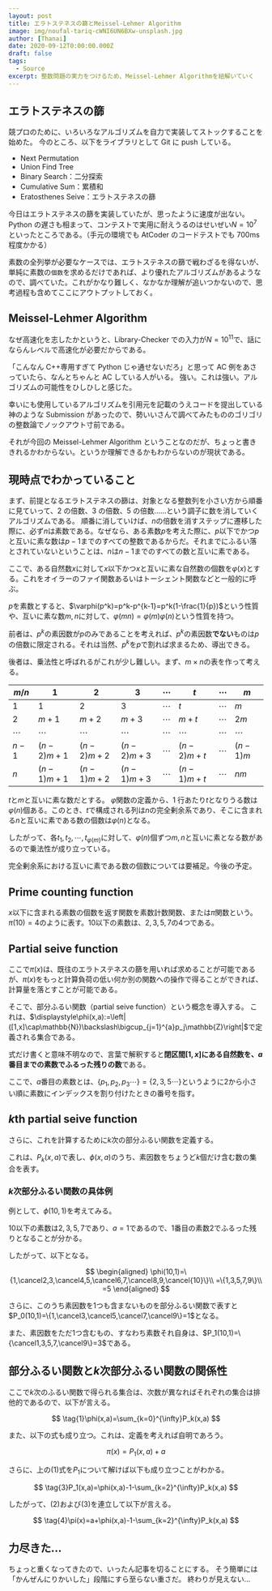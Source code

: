 ```yaml
---
layout: post
title: エラトステネスの篩とMeissel-Lehmer Algorithm
image: img/noufal-tariq-cWNI6UN6BXw-unsplash.jpg
author: [Thanai]
date: 2020-09-12T0:00:00.000Z
draft: false
tags:
  - Source
excerpt: 整数問題の実力をつけるため、Meissel-Lehmer Algorithmを紐解いていく
---
```


## エラトステネスの篩

競プロのために、いろいろなアルゴリズムを自力で実装してストックすることを始めた。
今のところ、以下をライブラリとして Git に push している。

- Next Permutation
- Union Find Tree
- Binary Search：二分探索
- Cumulative Sum：累積和
- Eratosthenes Seive：エラトステネスの篩

今日はエラトステネスの篩を実装していたが、思ったように速度が出ない。Python の遅さも相まって、コンテストで実用に耐えうるのはせいぜい$N=10^7$といったところである。（手元の環境でも AtCoder のコードテストでも 700ms 程度かかる）

素数の全列挙が必要なケースでは、エラトステネスの篩で戦わざるを得ないが、単純に素数の`個数`を求めるだけであれば、より優れたアルゴリズムがあるようなので、調べていた。これがかなり難しく、なかなか理解が追いつかないので、思考過程も含めてここにアウトプットしておく。

## Meissel-Lehmer Algorithm

なぜ高速化を志したかというと、Library-Checker での入力が$N=10^{11}$で、話にならんレベルで高速化が必要だからである。

「こんなん C++専用すぎて Python じゃ通せないだろ」と思って AC 例をあさっていたら、なんとちゃんと AC している人がいる。
強い。これは強い。アルゴリズムの可能性をひしひしと感じた。

幸いにも使用しているアルゴリズムを引用元を記載のうえコードを提出している神のような Submission があったので、勢いいさんで調べてみたもののゴリゴリの整数論でノックアウト寸前である。

それが今回の Meissel-Lehmer Algorithm ということなのだが、ちょっと書ききれるかわからない。というか理解できるかもわからないのが現状である。

## 現時点でわかっていること

まず、前提となるエラトステネスの篩は、対象となる整数列を小さい方から順番に見ていって、2 の倍数、3 の倍数、5 の倍数……という調子に数を消していくアルゴリズムである。
順番に消していけば、$n$の倍数を消すステップに遷移した際に、必ず$n$は素数である。なぜなら、ある素数$p$を考えた際に、$p$以下でかつ$p$と互いに素な数は$p-1$までのすべての整数であるからだ。それまでにふるい落とされていないということは、$n$は$n-1$までのすべての数と互いに素である。

ここで、ある自然数$x$に対して$x$以下かつ$x$と互いに素な自然数の個数を$\varphi(x)$とする。これをオイラーのファイ関数あるいはトーシェント関数などと一般的に呼ぶ。

$p$を素数とすると、$\varphi(p^k)=p^k-p^{k-1}=p^k(1-\frac{1}{p})$という性質や、互いに素な数$m,n$に対して、$\varphi(mn)=\varphi(m)\varphi(n)$という性質を持つ。

前者は、$p^k$の素因数が$p$のみであることを考えれば、$p^k$の素因数**でない**ものは$p$の倍数に限定される。それは当然、$p^k$を$p$で割れば求まるため、導出できる。

後者は、乗法性と呼ばれるがこれが少し難しい。まず、$m\times{n}$の表を作って考える。

| $m/n$    | $1$        | $2$        | $3$        | $\cdots$ | $t$        | $\cdots$ | $m$      |
| -------- | ---------- | ---------- | ---------- | -------- | ---------- | -------- | -------- |
| $1$      | $1$        | $2$        | $3$        | $\cdots$ | $t$        | $\cdots$ | $m$      |
| $2$      | $m+1$      | $m+2$      | $m+3$      | $\cdots$ | $m+t$      | $\cdots$ | $2m$     |
| $\cdots$ | $\cdots$   | $\cdots$   | $\cdots$   | $\cdots$ | $\cdots$   | $\cdots$ | $\cdots$ |
| $n-1$    | $(n-2)m+1$ | $(n-2)m+2$ | $(n-2)m+3$ | $\cdots$ | $(n-2)m+t$ | $\cdots$ | $(n-1)m$ |
| $n$      | $(n-1)m+1$ | $(n-1)m+2$ | $(n-1)m+3$ | $\cdots$ | $(n-1)m+t$ | $\cdots$ | $nm$     |

$t$と$m$と互いに素な数だとする。
$\varphi$関数の定義から、1 行あたり$t$となりうる数は$\varphi(n)$個ある。このとき、$t$で構成される列は$n$の完全剰余系であり、そこに含まれる$n$と互いに素である数の個数は$\varphi(n)$となる。

したがって、各$t_1,t_2,\cdots,t_{\varphi(m)}$に対して、$\varphi(n)$個ずつ$m,n$と互いに素となる数があるので乗法性が成り立っている。

完全剰余系における互いに素である数の個数については要補足。今後の予定。

## Prime counting function

$x$以下に含まれる素数の個数を返す関数を素数計数関数、または$\pi$関数という。
$\pi(10)=4$のように表す。$10$以下の素数は、$2,3,5,7$の$4$つである。

## Partial seive function

ここで$\pi(x)$は、既往のエラトステネスの篩を用いれば求めることが可能であるが、$\pi(x)$をもっと計算負荷の低い何か別の関数への操作で得ることができれば、計算量を落とすことが可能である。

そこで、部分ふるい関数（partial seive function）という概念を導入する。
これは、$\displaystyle\phi(x,a):=\left|([1,x]\cap\mathbb{N})\backslash\bigcup_{j=1}^{a}p_j\mathbb{Z}\right|$で定義される集合である。

式だけ書くと意味不明なので、言葉で解釈すると**閉区間$[1,x]$にある自然数を、$a$番目までの素数でふるった残りの数**である。

ここで、$a$番目の素数とは、$\{p_1,p_2,p_3\cdots\}=\{2,3,5\cdots\}$というように$2$から小さい順に素数にインデックスを割り付けたときの番号を指す。

## $k$th partial seive function

さらに、これを計算するために$k$次の部分ふるい関数を定義する。

これは、$P_k(x,a)$で表し、$\phi(x,a)$のうち、素因数をちょうど$k$個だけ含む数の集合を表す。

### $k$次部分ふるい関数の具体例

例として、$\phi(10,1)$を考えてみる。

$10$以下の素数は$2,3,5,7$であり、$a=1$であるので、$1$番目の素数$2$でふるった残りとなることが分かる。

したがって、以下となる。

$$
\begin{aligned}
\phi(10,1)=\{1,\cancel2,3,\cancel4,5,\cancel6,7,\cancel8,9,\cancel{10}\}\\
=\{1,3,5,7,9\}\\ =5
\end{aligned}
$$

さらに、このうち素因数を$1$つも含まないものを部分ふるい関数で表すと$P_0(10,1)=\{1,\cancel3,\cancel5,\cancel7,\cancel9\}=1$となる。

また、素因数をただ$1$つ含むもの、すなわち素数それ自身は、$P_1(10,1)=\{\cancel1,3,5,7,\cancel9\}=3$である。

## 部分ふるい関数と$k$次部分ふるい関数の関係性

ここで$k$次のふるい関数で得られる集合は、次数が異なればそれぞれの集合は排他的であるので、以下が言える。

$$
\tag{1}\phi(x,a)=\sum_{k=0}^{\infty}P_k(x,a)
$$

また、以下の式も成り立つ。これは、定義を考えれば自明であろう。

$$
\tag{2}\pi(x)=P_1(x,a)+a
$$

さらに、上の$(1)$式を$P_1$について解けば以下も成り立つことがわかる。

$$
\tag{3}P_1(x,a)=\phi(x,a)-1-\sum_{k=2}^{\infty}P_k(x,a)
$$

したがって、$(2)$および$(3)$を連立して以下が言える。

$$
\tag{4}\pi(x)=a+\phi(x,a)-1-\sum_{k=2}^{\infty}P_k(x,a)
$$

## 力尽きた…

ちょっと重くなってきたので、いったん記事を切ることにする。
そう簡単には「かんぜんにりかいした」段階にすら至らない重さだ。
終わりが見えない…
